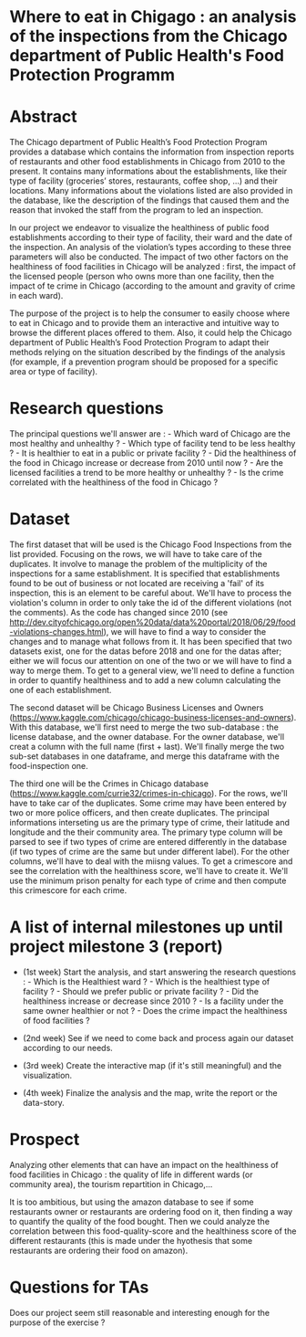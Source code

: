 # Where to eat in Chigago : an analysis of the inspections from the Chicago department of Public Health's Food Protection Programm

# Abstract
The Chicago department of Public Health’s Food Protection Program provides a database which contains the information from inspection reports of restaurants and other food establishments in Chicago from 2010 to the present. It contains many informations about the establishments, like their type of facility (groceries’ stores, restaurants, coffee shop, …) and their locations. Many informations about the violations listed are also provided in the database, like the description of the findings that caused them and the reason that invoked the staff from the program to led an inspection.

In our project we endeavor to visualize the healthiness of public food establishments according to their type of facility, their ward and the date of the inspection. An analysis of the violation’s types according to these three parameters will also be conducted. The impact of two other factors on the healthiness of food facilities in Chicago will be analyzed : first, the impact of the licensed people (person who owns more than one facility, then the impact of te crime in Chicago (according to the amount and gravity of crime in each ward).  

The purpose of the project is to help the consumer to easily choose where to eat in Chicago and to provide them an interactive and intuitive way to browse the different places offered to them. Also, it could help the Chicago department of Public Health’s Food Protection Program to adapt their methods relying on the situation described by the findings of the analysis (for example, if a prevention program should be proposed for a specific area or type of facility).

# Research questions
 
 The principal questions we'll answer are : 
    - Which ward of Chicago are the most healthy and unhealthy ? 
    - Which type of facility tend to be less healthy ? 
    - It is healthier to eat in a public or private facility ?
    - Did the healthiness of the food in Chicago increase or decrease from 2010 until now ?
    - Are the licensed facilities a trend to be more healthy or unhealthy ?
    - Is the crime correlated with the healthiness of the food in Chicago ?

# Dataset

The first dataset that will be used is the Chicago Food Inspections from the list provided. 
Focusing on the rows, we will have to take care of the duplicates. It involve to manage the problem of the multiplicity of the inspections for a same establishment. It is specified that establishments found to be out of business or not located are receiving a 'fail' of its inspection, this is an element to be careful about.
We'll have to process the violation's column in order to only take the id of the different violations (not the comments).
As the code has changed since 2010 (see http://dev.cityofchicago.org/open%20data/data%20portal/2018/06/29/food-violations-changes.html), we will have to find a way to consider the changes and to manage what follows from it. It has been specified that two datasets exist, one for the datas before 2018 and one for the datas after; either we will focus our attention on one of the two or we will have to find a way to merge them.
To get to a general view, we'll need to define a function in order to quantify healthiness and to add a new column calculating the one of each establishment.

The second dataset will be Chicago Business Licenses and Owners (https://www.kaggle.com/chicago/chicago-business-licenses-and-owners).
With this database, we'll first need to merge the two sub-database : the license database, and the owner database.
For the owner database, we'll creat a column with the full name (first + last).
We'll finally merge the two sub-set databases in one dataframe, and merge this dataframe with the food-inspection one.

The third one will be the Crimes in Chicago database (https://www.kaggle.com/currie32/crimes-in-chicago).
For the rows, we'll have to take car of the duplicates. Some crime may have been entered by two or more police officers, and then create duplicates.
The principal informations interseting us are the primary type of crime, their latitude and longitude and the their community area. The primary type column will be parsed to see if two types of crime are entered differently in the database (if two types of crime are the same but under different label). For the other columns, we'll have to deal with the miisng values.
To get a crimescore and see the correlation with the healthiness score, we'll have to create it. We'll use the minimum prison penalty for each type of crime and then compute this crimescore for each crime.

# A list of internal milestones up until project milestone 3 (report)
 
- (1st week) Start the analysis, and start answering the research questions :
             - Which is the Healthiest ward ?
             - Which is the healthiest type of facility ?
             - Should we prefer public or private facility ?
             - Did the healthiness increase or decrease since 2010 ?
             - Is a facility under the same owner healthier or not ?
             - Does the crime impact the healthiness of food facilities ?
             
- (2nd week) See if we need to come back and process again our dataset according to our needs.
    
- (3rd week) Create the interactive map (if it's still meaningful) and the visualization.

- (4th week) Finalize the analysis and the map, write the report or the data-story.

# Prospect

Analyzing other elements that can have an impact on the healthiness of food facilities in Chicago : the quality of life in different wards (or community area), the tourism repartition in Chicago,...

It is too ambitious, but using the amazon database to see if some restaurants owner or restaurants are ordering food on it, then finding a way to quantify the quality of the food bought. Then we could analyze the correlation between this food-quality-score and the healthiness score of the different restaurants (this is made under the hyothesis that some restaurants are ordering their food on amazon).

# Questions for TAs
Does our project seem still reasonable and interesting enough for the purpose of the exercise ?
